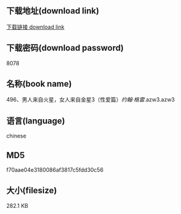 ## 下载地址(download link)
[下载链接 download link](https://voluble-croquembouche-d321dc.netlify.app/?s=496%E3%80%81%E7%94%B7%E4%BA%BA%E6%9D%A5%E8%87%AA%E7%81%AB%E6%98%9F%EF%BC%8C%E5%A5%B3%E4%BA%BA%E6%9D%A5%E8%87%AA%E9%87%91%E6%98%9F3%EF%BC%88%E6%80%A7%E7%88%B1%E7%AF%87%EF%BC%89_%E7%BA%A6%E7%BF%B0%C2%B7%E6%A0%BC%E9%9B%B7_.azw3)

## 下载密码(download password)
8078

## 名称(book name)
496、男人来自火星，女人来自金星3（性爱篇）_约翰·格雷_.azw3.azw3

## 语言(language)
chinese

## MD5
f70aae04e3180086af3817c5fdd30c56

## 大小(filesize)
282.1 KB
